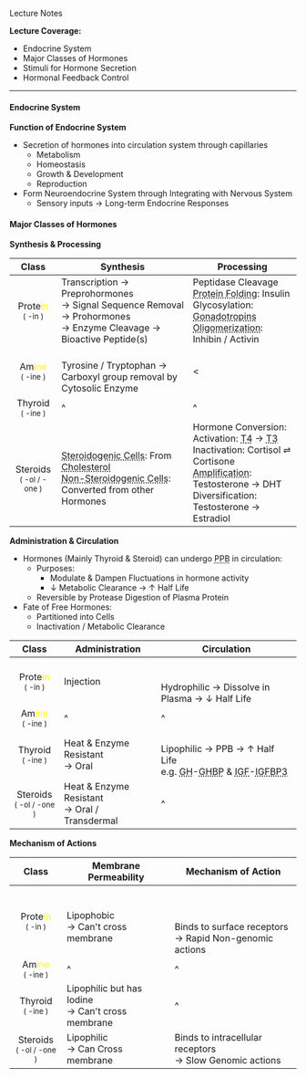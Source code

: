 Lecture Notes

**Lecture Coverage:**
- Endocrine System
- Major Classes of Hormones
- Stimuli for Hormone Secretion
- Hormonal Feedback Control

---
#### **Endocrine System**
**Function of Endocrine System**
- Secretion of hormones into circulation system through capillaries
	- Metabolism
	- Homeostasis
	- Growth & Development
	- Reproduction
- Form Neuroendocrine System through Integrating with Nervous System
	- Sensory inputs → Long-term Endocrine Responses


#### **Major Classes of Hormones**
**Synthesis & Processing**

|                                 Class                                  | Synthesis                                                                                                                                                                                                                                                           | Processing                                                                                                                                                                                                                                                             |
| :--------------------------------------------------------------------: | ------------------------------------------------------------------------------------------------------------------------------------------------------------------------------------------------------------------------------------------------------------------- | ---------------------------------------------------------------------------------------------------------------------------------------------------------------------------------------------------------------------------------------------------------------------- |
| Prote<font color=yellow>in</font><br><font size="2">( -in )</font><br> | Transcription → Preprohormones<br>→ Signal Sequence Removal → Prohormones<br>→ Enzyme Cleavage → Bioactive Peptide(s)                                                                                                                                               | Peptidase Cleavage<br><abbr Title="e.g. S-S Bond Formation">Protein Folding</abbr>: Insulin<br>Glycosylation: <abbr Title="FSH, LH, HCG">Gonadotropins</abbr><br><abbr Title="e.g. Homo/Heterodimerization">Oligomerization</abbr>: Inhibin / Activin                  |
|  Am<font color="yellow">ine</font><br><font size="2">( -ine )</font>   | <br>Tyrosine / Tryptophan →<br>Carboxyl group removal by Cytosolic Enzyme                                                                                                                                                                                           | <                                                                                                                                                                                                                                                                      |
|               Thyroid<br><font size="2">( -ine )</font>                | ^                                                                                                                                                                                                                                                                   | ^                                                                                                                                                                                                                                                                      |
|          <br>Steroids<br><font size="2">( -ol / -one )</font>          | <br><abbr Title="Endocrine Cells">Steroidogenic Cells</abbr>: From <abbr Title="From LDL / Intracellular Chol Ester / Acetate De Novo Synthesis">Cholesterol</abbr><br><abbr Title="Peripheral Cells">Non-Steroidogenic Cells</abbr>: Converted from other Hormones | Hormone Conversion:<br>Activation: <abbr Title="Thyroxine">T4</abbr> → <abbr Title="Triiodothyronine">T3</abbr><br>Inactivation: Cortisol ⇌ Cortisone<br><abbr Title="↑ Potency">Amplification</abbr>: Testosterone → DHT<br>Diversification: Testosterone → Estradiol |

**Administration & Circulation**
- Hormones (Mainly Thyroid & Steroid) can undergo <abbr Title="Plasma Protein Binding">PPB</abbr> in circulation:
	- Purposes:
		- Modulate & Dampen Fluctuations in hormone activity
		- ↓ Metabolic Clearance → ↑ Half Life
	- Reversible by Protease Digestion of Plasma Protein
- Fate of Free Hormones:
	- Partitioned into Cells
	- Inactivation / Metabolic Clearance

|                                 Class                                  | Administration                                  | Circulation                                                                                                                                                                                                                                                                |
| :--------------------------------------------------------------------: | ----------------------------------------------- | -------------------------------------------------------------------------------------------------------------------------------------------------------------------------------------------------------------------------------------------------------------------------- |
| Prote<font color=yellow>in</font><br><font size="2">( -in )</font><br> | Injection                                       | <br><br>Hydrophilic → Dissolve in Plasma → ↓ Half Life                                                                                                                                                                                                                     |
|  Am<font color="yellow">ine</font><br><font size="2">( -ine )</font>   | ^                                               | ^                                                                                                                                                                                                                                                                          |
|               Thyroid<br><font size="2">( -ine )</font>                | Heat & Enzyme Resistant<br>→ Oral               | <br>Lipophilic → PPB → ↑ Half Life<br>e.g. <abbr Title="Growth Hormone">GH</abbr>-<abbr Title="Growth Hormone Binding Proteins">GHBP</abbr> & <abbr Title="Insulin-like Growth Factor">IGF</abbr>-<abbr Title="Insulin-like Growth Factor Binding Protein 3">IGFBP3</abbr> |
|            Steroids<br><font size="2">( -ol / -one )</font>            | Heat & Enzyme Resistant<br>→ Oral / Transdermal | ^                                                                                                                                                                                                                                                                          |

**Mechanism of Actions**

|                                 Class                                  | Membrane Permeability                                | Mechanism of Action                                                   |
| :--------------------------------------------------------------------: | ---------------------------------------------------- | --------------------------------------------------------------------- |
| Prote<font color=yellow>in</font><br><font size="2">( -in )</font><br> | <br>Lipophobic <br>→ Can't cross membrane            | <br><br><br>Binds to surface receptors<br>→ Rapid Non-genomic actions |
|  Am<font color="yellow">ine</font><br><font size="2">( -ine )</font>   | ^                                                    | ^                                                                     |
|               Thyroid<br><font size="2">( -ine )</font>                | Lipophilic but has Iodine <br>→ Can't cross membrane | ^                                                                     |
|            Steroids<br><font size="2">( -ol / -one )</font>            | Lipophilic<br>→ Can Cross membrane                   | Binds to intracellular receptors<br>→ Slow Genomic actions            |
